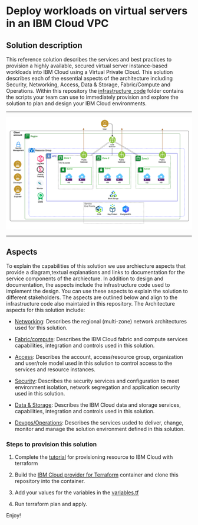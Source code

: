 # Deploy workloads on virtual servers in an IBM Cloud VPC


## Solution description

This reference solution describes the services and best practices to provision a highly available, secured virtual server instance-based workloads into IBM Cloud using a Virtual Private Cloud. This solution describes each of the essential aspects of the architecture including Security, Networking, Access, Data & Storage, Fabric/Compute and Operations. Within this repository the [infrastructure_code](/infrastructure_code) folder contains the scripts your team can use to immediately provision and explore the solution to plan and design your IBM Cloud environments. 

---

![reference solution](/imgs/overall.png)

---


## Aspects

To explain the capabilities of this solution we use archiecture aspects that provide a diagram,textual explanations and links to documentation for the service components of the archiecture. In addition to design and documentation, the aspects include the infrastructure code used to implement the design. You can use these aspects to explain the solution to different stakeholders. The aspects are outlined below and align to the infrastructure code also maintaied in this repository. The Architecture aspects for this solution include:

 - [Networking](/aspects/networking.md): Describes the regional (multi-zone) network architectures used for this solution.
 
 - [Fabric/compute](/aspects/compute.md): Describes the IBM Cloud fabric and compute services capabilities, integration and controls used in this solution.
 
 - [Access](/aspects/access.md): Describes the account, access/resource group, organization and user/role model used in this solution to control access to the services and resource instances.
 
 - [Security](/aspects/security.md): Describes the security services and configuration to meet environment isolation, network segregation and application security used in this solution.
 
 - [Data & Storage](/aspects/data_storage.md): Describes the IBM Cloud data and storage services, capabilities, integration and controls used in this solution.
 
 - [Devops/Operations](/aspects/operations.md):  Describes the services usded to deliver, change, monitor and manage the solution environment defined in this solution.


### Steps to provision this solution

1. Complete the [tutorial](https://www.ibm.com/cloud/garage/architectures/public-cloud/public-cloud-infrastructure) for provisioning resource to IBM Cloud with terraform 

2. Build the [IBM Cloud provider for Terraform](https://github.com/IBM-Cloud/terraform-provider-ibm) container and clone this repository into the container.

3. Add your values for the variables in the [variables.tf](/infrastructure_code/variables.tf) 

4. Run terraform plan and apply. 

Enjoy!
